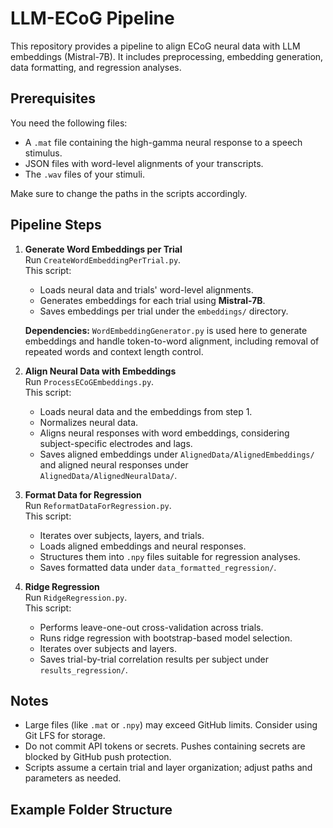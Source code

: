 # LLM-ECoG Pipeline

This repository provides a pipeline to align ECoG neural data with LLM embeddings (Mistral-7B). It includes preprocessing, embedding generation, data formatting, and regression analyses.

## Prerequisites

You need the following files:

- A `.mat` file containing the high-gamma neural response to a speech stimulus.
- JSON files with word-level alignments of your transcripts.
- The `.wav` files of your stimuli.

Make sure to change the paths in the scripts accordingly.

## Pipeline Steps

1. **Generate Word Embeddings per Trial**  
   Run `CreateWordEmbeddingPerTrial.py`.  
   This script:
   - Loads neural data and trials' word-level alignments.
   - Generates embeddings for each trial using **Mistral-7B**.
   - Saves embeddings per trial under the `embeddings/` directory.  

   **Dependencies:** `WordEmbeddingGenerator.py` is used here to generate embeddings and handle token-to-word alignment, including removal of repeated words and context length control.

2. **Align Neural Data with Embeddings**  
   Run `ProcessECoGEmbeddings.py`.  
   This script:
   - Loads neural data and the embeddings from step 1.
   - Normalizes neural data.
   - Aligns neural responses with word embeddings, considering subject-specific electrodes and lags.
   - Saves aligned embeddings under `AlignedData/AlignedEmbeddings/` and aligned neural responses under `AlignedData/AlignedNeuralData/`.

3. **Format Data for Regression**  
   Run `ReformatDataForRegression.py`.  
   This script:
   - Iterates over subjects, layers, and trials.
   - Loads aligned embeddings and neural responses.
   - Structures them into `.npy` files suitable for regression analyses.
   - Saves formatted data under `data_formatted_regression/`.

4. **Ridge Regression**  
   Run `RidgeRegression.py`.  
   This script:
   - Performs leave-one-out cross-validation across trials.
   - Runs ridge regression with bootstrap-based model selection.
   - Iterates over subjects and layers.
   - Saves trial-by-trial correlation results per subject under `results_regression/`.

## Notes

- Large files (like `.mat` or `.npy`) may exceed GitHub limits. Consider using Git LFS for storage.
- Do not commit API tokens or secrets. Pushes containing secrets are blocked by GitHub push protection.
- Scripts assume a certain trial and layer organization; adjust paths and parameters as needed.

## Example Folder Structure

